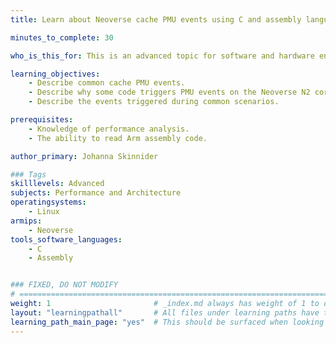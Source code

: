 ```yaml
---
title: Learn about Neoverse cache PMU events using C and assembly language

minutes_to_complete: 30

who_is_this_for: This is an advanced topic for software and hardware engineers who want to learn about the causes of common Neoverse cache PMU events.

learning_objectives: 
    - Describe common cache PMU events.
    - Describe why some code triggers PMU events on the Neoverse N2 core.
    - Describe the events triggered during common scenarios.

prerequisites:
    - Knowledge of performance analysis. 
    - The ability to read Arm assembly code.

author_primary: Johanna Skinnider

### Tags
skilllevels: Advanced
subjects: Performance and Architecture
operatingsystems:
    - Linux
armips:
    - Neoverse
tools_software_languages:
    - C
    - Assembly


### FIXED, DO NOT MODIFY
# ================================================================================
weight: 1                       # _index.md always has weight of 1 to order correctly
layout: "learningpathall"       # All files under learning paths have this same wrapper
learning_path_main_page: "yes"  # This should be surfaced when looking for related content. Only set for _index.md of learning path content.
---
```

